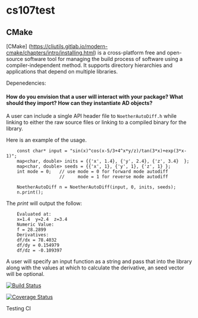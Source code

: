# cs107test


## CMake
[CMake] (https://cliutils.gitlab.io/modern-cmake/chapters/intro/installing.html) is a cross-platform free and open-source software tool for managing the build process of software using a compiler-independent method. It supports directory hierarchies and applications that depend on multiple libraries.

Depenedencies:


#### How do you envision that a user will interact with your package? What should they import? How can they instantiate AD objects?

A user can include a single API header file to `NoetherAutoDiff.h` while linking to either the raw source files or linking to a compiled binary for the library.

Here is an example of the usage.
```
    const char* input = "sin(x)^cos(x-5/3+4^x*y/z)/tan(3*x)+exp(3*x-1)";
    map<char, double> inits = {{'x', 1.4}, {'y', 2.4}, {'z', 3.4}  };
    map<char, double> seeds = {{'x', 1}, {'y', 1}, {'z', 1} };
    int mode = 0;   // use mode = 0 for forward mode autodiff 
                    //     mode = 1 for reverse mode autodiff

    NoetherAutoDiff n = NoetherAutoDiff(input, 0, inits, seeds);
    n.print();
```

The *print* will output the follow:
```
    Evaluated at: 
    x=1.4  y=2.4  z=3.4  
    Numeric Value:
    f = 28.2899
    Derivatives: 
    df/dx = 78.4032
    df/dy = 0.154979
    df/dz = -0.109397
```


A user will specify an input function as a string and pass that into the library along with the values at which to calculate the derivative, an seed vector will be optional. 



[![Build Status](https://travis-ci.com/samNson/cs107test.svg?branch=main)](https://travis-ci.com/samNson/cs107test)

[![Coverage Status](https://codecov.io/gh/samNson/cs107test/branch/main/graph/badge.svg?token=6da39f8f-bc16-4c10-b12d-ae1472059d90)](https://codecov.io/gh/samNson/cs107test)

Testing CI
